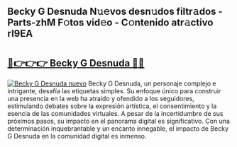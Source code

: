 ## Becky G Desnuda N𝚞𝚎vos desn𝚞dos filtr𝚊dos - Parts-zhM F𝚘tos vid𝚎o - C𝚘ntenido atr𝚊ctivo rI9EA

# <h2><a href="http://mbb92j.tromn.icu/?c=Becky+G+Desnuda">🔗👉👉👉 Becky G Desnuda 🔗🔗</a></h2>

[![Becky G Desnuda nuevo](https://i.imgur.com/pEAQMta.gif)](http://mbb92j.tromn.icu/?c=Becky+G+Desnuda)
Becky G Desnuda, un personaje complejo e intrigante, desafía las etiquetas simples. Su enfoque único para construir una presencia en la web ha atraído y ofendido a los seguidores, estimulando debates sobre la expresión artística, el consentimiento y la esencia de las comunidades virtuales. A pesar de la incertidumbre de sus próximos pasos, su impacto en el panorama digital es significativo. Con una determinación inquebrantable y un encanto innegable, el impacto de Becky G Desnuda en la comunidad digital es inmenso.
